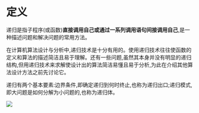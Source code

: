 # 定义

递归是指子程序(或函数)**直接调用自己或通过一系列调用语句间接调用自己**,是一种描述问题和解决问题的常用方法。

在计算机算法设计与分析中,递归技术是十分有用的。使用递归技术往往使函数的定义和算法的描述简洁且易于理解。还有一些问题,虽然其本身并没有明显的递归结构,但用递归技术来求解使设计出的算法简洁易懂且易于分析,为此在介绍其他算法设计方法之前先讨论它。

递归有两个基本要素:边界条件,即确定递归到何时终止,也称为递归出口;递归模式,即大问题是如何分解为小问题的,也称为递归体。



![](https://raw.githubusercontent.com/ZanderZhao/images/master/img2019/20191103205447.png)

